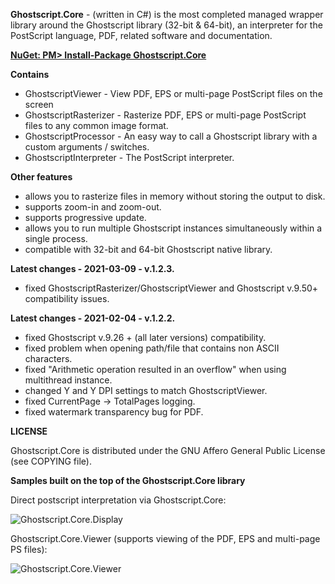 **Ghostscript.Core** - (written in C#) is the most completed managed wrapper library around the Ghostscript library (32-bit & 64-bit), an interpreter for the PostScript language, PDF, related software and documentation.

[**NuGet: PM> Install-Package Ghostscript.Core**](http://nuget.org/packages/Ghostscript.Core/)

**Contains**
 * GhostscriptViewer - View PDF, EPS or multi-page PostScript files on the screen
 * GhostscriptRasterizer - Rasterize PDF, EPS or multi-page PostScript files to any common image format.
 * GhostscriptProcessor - An easy way to call a Ghostscript library with a custom arguments / switches.
 * GhostscriptInterpreter - The PostScript interpreter.

**Other features**
 * allows you to rasterize files in memory without storing the output to disk.
 * supports zoom-in and zoom-out.
 * supports progressive update.
 * allows you to run multiple Ghostscript instances simultaneously within a single process.
 * compatible with 32-bit and 64-bit Ghostscript native library.

**Latest changes - 2021-03-09 - v.1.2.3.**
* fixed GhostscriptRasterizer/GhostscriptViewer and Ghostscript v.9.50+ compatibility issues.

**Latest changes - 2021-02-04 - v.1.2.2.**
 * fixed Ghostscript v.9.26 + (all later versions) compatibility.
 * fixed problem when opening path/file that contains non ASCII characters.
 * fixed "Arithmetic operation resulted in an overflow" when using multithread instance.
 * changed Y and Y DPI settings to match GhostscriptViewer.
 * fixed CurrentPage -> TotalPages logging.
 * fixed watermark transparency bug for PDF.
 
**LICENSE**

 Ghostscript.Core is distributed under the GNU Affero General Public License (see COPYING file).

**Samples built on the top of the Ghostscript.Core library**

Direct postscript interpretation via Ghostscript.Core:

![Ghostscript.Core.Display](https://i.ibb.co/Fnk8rFP/ss-jj-1899.png)

Ghostscript.Core.Viewer (supports viewing of the PDF, EPS and multi-page PS files):

![Ghostscript.Core.Viewer](http://a.fsdn.com/con/app/proj/ghostscriptnet/screenshots/gs-net-render.png)
